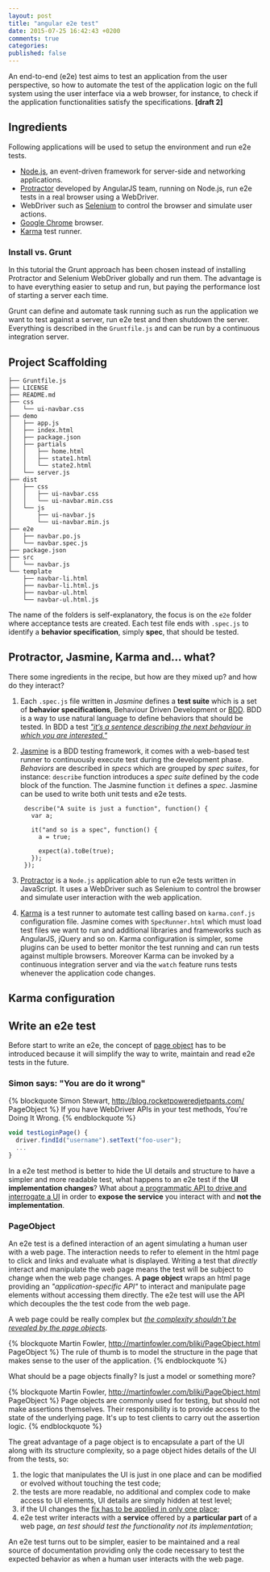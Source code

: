 ```yaml
---
layout: post
title: "angular e2e test"
date: 2015-07-25 16:42:43 +0200
comments: true
categories:
published: false
---
```

An end-to-end (e2e) test aims to test an application from the user perspective, so how to automate the test of the application logic on the full system using the user interface via a web browser, for instance, to check if the application functionalities satisfy the specifications. __[draft 2]__

<!-- more -->

## Ingredients
Following applications will be used to setup the environment and run e2e tests.

- [Node.js][nodejs], an event-driven framework for server-side and networking applications.
- [Protractor][protractor] developed by AngularJS team, running on Node.js, run e2e tests in a real browser using a WebDriver.
- WebDriver such as [Selenium][selenium] to control the browser and simulate user actions.
- [Google Chrome][chrome] browser.
- [Karma][karma] test runner.

### Install vs. Grunt
In this tutorial the Grunt approach has been chosen instead of installing Protractor and Selenium WebDriver globally and run them. The advantage is to have everything easier to setup and run, but paying the performance lost of starting a server each time.

Grunt can define and automate task running such as run the application we want to test against a server, run e2e test and then shutdown the server. Everything is described in the `Gruntfile.js` and can be run by a continuous integration server.

## Project Scaffolding

    ├── Gruntfile.js
    ├── LICENSE
    ├── README.md
    ├── css
    │   └── ui-navbar.css
    ├── demo
    │   ├── app.js
    │   ├── index.html
    │   ├── package.json
    │   ├── partials
    │   │   ├── home.html
    │   │   ├── state1.html
    │   │   └── state2.html
    │   └── server.js
    ├── dist
    │   ├── css
    │   │   ├── ui-navbar.css
    │   │   └── ui-navbar.min.css
    │   └── js
    │       ├── ui-navbar.js
    │       └── ui-navbar.min.js
    ├── e2e
    │   ├── navbar.po.js
    │   └── navbar.spec.js
    ├── package.json
    ├── src
    │   └── navbar.js
    └── template
        ├── navbar-li.html
        ├── navbar-li.html.js
        ├── navbar-ul.html
        └── navbar-ul.html.js

The name of the folders is self-explanatory, the focus is on the `e2e` folder where acceptance tests are created. Each test file ends with `.spec.js` to identify a __behavior specification__, simply __spec__,  that should be tested.

## Protractor, Jasmine, Karma and... what?
There some ingredients in the recipe, but how are they mixed up? and how do they interact?

1. Each `.spec.js` file written in _Jasmine_ defines a __test suite__ which is a set of __behavior specifications__, Behaviour Driven Development or [BDD][bdd]. BDD is a way to use natural language to define behaviors that should be tested. In BDD a test [_"it’s a sentence describing the next behaviour in which you are interested."_][bdd]
2. [Jasmine][jasmine] is a BDD testing framework, it comes with a web-based test runner to continuously execute test during the development phase. _Behaviors_ are described in _specs_ which are grouped by _spec suites_, for instance:
`describe` function introduces a _spec suite_ defined by the code block of the function. The Jasmine function `it` defines a _spec_. Jasmine can be used to write both unit tests and e2e tests.

        describe("A suite is just a function", function() {
          var a;

          it("and so is a spec", function() {
            a = true;

            expect(a).toBe(true);
          });
        });

3. [Protractor][protractor] is a `Node.js` application able to run e2e tests written in JavaScript. It uses a WebDriver such as Selenium to control the browser and simulate user interaction with the web application.
4. [Karma][karma] is a test runner to automate test calling based on `karma.conf.js` configuration file. Jasmine comes with `SpecRunner.html` which must load test files we want to run and additional libraries and frameworks such as AngularJS, jQuery and so on. Karma configuration is simpler, some plugins can be used to better monitor the test running and can run tests against multiple browsers. Moreover Karma can be invoked by a continuous integration server and via the `watch` feature runs tests whenever the application code changes.

## Karma configuration

## Write an e2e test
Before start to write an e2e, the concept of [page object][pageobject-wiki] has to be introduced because it will simplify the way to write, maintain and read e2e tests in the future.

### Simon says: "You are do it wrong"
{% blockquote Simon Stewart, http://blog.rocketpoweredjetpants.com/ PageObject %}
If you have WebDriver APIs in your test methods, You're Doing It Wrong.
{% endblockquote %}

``` javascript
void testLoginPage() {
  driver.findId("username").setText("foo-user");
  ...
}
```

In a e2e test method is better to hide the UI details and structure to have a simpler and more readable test, what happens to an e2e test if the __UI implementation changes__? What about [a programmatic API to drive and interrogate a UI][pageobject-selenium] in order to __expose the service__ you interact with and __not the implementation__.


### PageObject
An e2e test is a defined interaction of an agent simulating a human user with a web page. The interaction needs to refer to element in the html page to click and links and evaluate what is displayed. Writing a test that _directly_ interact and manipulate the web page means the test will be subject to change when the web page changes. A __page object__ wraps an html page providing an _"application-specific API"_ to interact and manipulate page elements without accessing them directly. The e2e test will use the API which decouples the the test code from the web page.

A web page could be really complex but _[the complexity shouldn't be revealed by the page objects][pageobject-fowler]_.

{% blockquote Martin Fowler, http://martinfowler.com/bliki/PageObject.html PageObject %}
The rule of thumb is to model the structure in the page that makes sense to the user of the application.
{% endblockquote %}

What should be a page objects finally? Is just a model or something more?

{% blockquote Martin Fowler, http://martinfowler.com/bliki/PageObject.html PageObject %}
Page objects are commonly used for testing, but should not make assertions themselves. Their responsibility is to provide access to the state of the underlying page. It's up to test clients to carry out the assertion logic.
{% endblockquote %}

The great advantage of a page object is to encapsulate a part of the UI along with its structure complexity, so a page object hides details of the UI from the tests, so:

1. the logic that manipulates the UI is just in one place and can be modified or evolved without touching the test code;
2. the tests are more readable, no additional and complex code to make access to UI elements, UI details are simply hidden at test level;
3. if the UI changes the [fix has to be applied in only one place][pageobject-wiki];
4. e2e test writer interacts with a __service__ offered by a __particular part__ of a web page, _an test should test the functionality not its implementation_;

An e2e test turns out to be simpler, easier to be maintained and a real source of documentation providing only the code necessary to test the expected behavior as when a human user interacts with the web page.

[nodejs]: http://nodejs.org ""
[protractor]: https://github.com/angular/protractor ""
[protractor-browser]: https://github.com/angular/protractor/blob/master/docs/browser-setup.md ""
[selenium]: https://code.google.com/p/selenium/wiki/GettingStarted ""
[chrome]: www.google.co.uk/chrome ""
[grunt]: http://gruntjs.com ""
[karma]: http://karma-runner.github.io/0.13/index.html
[bdd]: http://dannorth.net/introducing-bdd/
[jasmine]: http://jasmine.github.io
[pageobject-fowler]: http://martinfowler.com/bliki/PageObject.html
[pageobject-wiki]: https://code.google.com/p/selenium/wiki/PageObjects
[pageobject-selenium]: https://docs.google.com/presentation/d/1682BnhVsmBudDkHWN_Bj_WAZ2iEJTwLwkHOnpYyP1Ac/edit?pli=1#slide=id.g339080ef4_028
